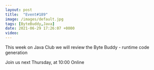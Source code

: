 ```yaml
---
layout: post
title:  "Event#189"
image: /images/default.jpg
tags: [ByteBuddy,Java]
date: 2021-06-29 17:26:07 +0000
video: 
---
```


This week on Java Club we will review the Byte Buddy - runtime code generation

Join us next Thursday, at 10:00 Online
